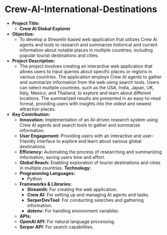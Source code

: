 # Crew-AI-International-Destinations

- **Project Title:**
  - **Crew AI Global Explorer**
- **Objective:**
  - To develop a Streamlit-based web application that utilizes Crew AI agents and tools to research and summarize historical and current information about notable 
   places in multiple countries, including popular tourist destinations and cities.
- **Project Description:**
  - The project involves creating an interactive web application that allows users to input queries about specific places or regions in various countries. The 
   application employs Crew AI agents to gather and summarize information from the web using search tools. Users can select multiple countries, such as the USA, 
   India, Japan, UK, Italy, Mexico, and Thailand, to explore and learn about different locations. The summarized results are presented in an easy-to-read format, 
   providing users with insights into the oldest and newest attraction places.
- **Key Contribution:**
  - **Innovation:** Implementation of an AI-driven research system using Crew AI agents and search tools to gather and summarize information.
  - **User Engagement:** Providing users with an interactive and user-friendly interface to explore and learn about various global destinations.
  - **Efficiency:** Automating the process of researching and summarizing information, saving users time and effort.
  - **Global Reach:** Enabling exploration of tourist destinations and cities in multiple countries.
  **Technology:**
   - **Programming Languages:**
     - Python
   - **Frameworks & Libraries:**
     - **Streamlit:** For creating the web application.
     - **Crew AI:** For setting up and managing AI agents and tasks.
     - **SerperDevTool:** For conducting searches and gathering information.
     - **dotenv:** For handling environment variables.
  - **APIs:**
   - **OpenAI API:** For natural language processing.
   - **Serper API:** For search capabilities.
